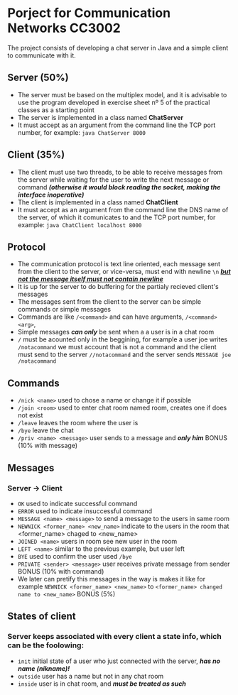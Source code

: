 # Porject for Communication Networks CC3002

The project consists of developing a chat server in Java and a simple client to communicate with it. 

## Server (50%)
- The server must be based on the multiplex model, and it is advisable to use the program developed in exercise sheet nº 5 of the practical classes as a starting point 
- The server is implemented in a class named **ChatServer**
- It must accept as an argument from the command line the TCP port number, for example: `java ChatServer 8000`

## Client (35%)
- The client must use two threads, to be able to receive messages from the server while waiting for the user to write the next message or command ***(otherwise it would block reading the socket, making the interface inoperative)***
- The client is implemented in a class named **ChatClient**
- It must accept as an argument from the command line the DNS name of the server, of which it comunicates to and the TCP port number, for example: `java ChatClient localhost 8000`

## Protocol
- The communication protocol is text line oriented, each message sent from the client to the server, or vice-versa, must end with newline `\n` <ins> ***but not the message itself must not contain newline*** </ins>
- It is up for the server to do buffering for the partialy recieved client's messages
- The messages sent from the client to the server can be simple commands or simple messages
- Commands are like `/<command>` and can have arguments, `/<command> <arg>`,
- Simple messages ***can only*** be sent when a a user is in a chat room
-  `/` must be acounted only in the beggining, for example a user joe writes `/notacommand` we must account that is not a command and the client must send to the server `//notacommand` and the server sends `MESSAGE joe /notacommand`

## Commands
- `/nick <name>` used to chose a name or change it if possible
- `/join <room>` used to enter chat room named room, creates one if does not exist
- `/leave` leaves the room where the user is
- `/bye` leave the chat
- `/priv <name> <message>` user sends to <name> a message and ***only him*** BONUS (10% with message)
  
## Messages 
### Server -> Client
- `OK` used to indicate successful command
- `ERROR` used to indicate insuccessful command
- `MESSAGE <name> <message>` to send a message to the users in same room
- `NEWNICK <former_name> <new_name>` indicate to the users in the room that <former_name> chaged to <new_name>
- `JOINED <name>` users in room see new user in the room
- `LEFT <name>` similar to the previous example, but user left
- `BYE` used to confirm the user used `/bye`
- `PRIVATE <sender> <message>` user receives private message from sender BONUS (10% with command)
- We later can pretify this messages in the way is makes it like for example `NEWNICK <former_name> <new_name>` to `<former_name> changed name to <new_name>` BONUS (5%)

## States of client
### Server keeps associated with every client a state info, which can be the foolowing:
- `init` initial state of a user who just connected with the server, ***has no name (nikname)!***
- `outside` user has a name but not in any chat room
- `inside` user is in chat room, and ***must be treated as such***


